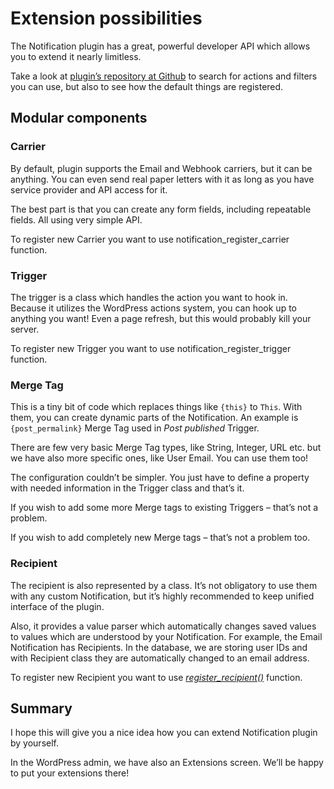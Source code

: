 # Extension possibilities

The Notification plugin has a great, powerful developer API which allows you to extend it nearly limitless.

Take a look at [plugin’s repository at Github](https://github.com/BracketSpace/Notification/tree/master) to search for actions and filters you can use, but also to see how the default things are registered.

## Modular components

### Carrier

By default, plugin supports the Email and Webhook carriers, but it can be anything. You can even send real paper letters with it as long as you have service provider and API access for it.

The best part is that you can create any form fields, including repeatable fields. All using very simple API.

To register new Carrier you want to use notification\_register\_carrier function.

### Trigger

The trigger is a class which handles the action you want to hook in. Because it utilizes the WordPress actions system, you can hook up to anything you want! Even a page refresh, but this would probably kill your server.

To register new Trigger you want to use notification\_register\_trigger function.

### Merge Tag

This is a tiny bit of code which replaces things like `{this}` to `This`. With them, you can create dynamic parts of the Notification. An example is `{post_permalink}` Merge Tag used in _Post published_ Trigger.

There are few very basic Merge Tag types, like String, Integer, URL etc. but we have also more specific ones, like User Email. You can use them too!

The configuration couldn’t be simpler. You just have to define a property with needed information in the Trigger class and that’s it.

If you wish to add some more Merge tags to existing Triggers – that’s not a problem.

If you wish to add completely new Merge tags – that’s not a problem too.

### Recipient

The recipient is also represented by a class. It’s not obligatory to use them with any custom Notification, but it’s highly recommended to keep unified interface of the plugin.

Also, it provides a value parser which automatically changes saved values to values which are understood by your Notification. For example, the Email Notification has Recipients. In the database, we are storing user IDs and with Recipient class they are automatically changed to an email address.

To register new Recipient you want to use [_register\_recipient\(\)_](https://github.com/BracketSpace/Notification/blob/develop/inc/functions/recipient.php) function.

## Summary

I hope this will give you a nice idea how you can extend Notification plugin by yourself.

In the WordPress admin, we have also an Extensions screen. We’ll be happy to put your extensions there!


